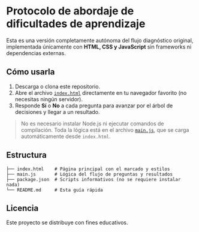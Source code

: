 # Protocolo de abordaje de dificultades de aprendizaje

Esta es una versión completamente autónoma del flujo diagnóstico
original, implementada únicamente con **HTML, CSS y JavaScript** sin
frameworks ni dependencias externas.

## Cómo usarla

1. Descarga o clona este repositorio.
2. Abre el archivo [`index.html`](index.html) directamente en tu
   navegador favorito (no necesitas ningún servidor).
3. Responde **Sí** o **No** a cada pregunta para avanzar por el árbol de
   decisiones y llegar a un resultado.

> No es necesario instalar Node.js ni ejecutar comandos de compilación.
> Toda la lógica está en el archivo [`main.js`](main.js), que se carga
> automáticamente desde `index.html`.

## Estructura

```
├── index.html    # Página principal con el marcado y estilos
├── main.js       # Lógica del flujo de preguntas y resultados
├── package.json  # Scripts informativos (no se requiere instalar nada)
└── README.md     # Esta guía rápida
```

## Licencia

Este proyecto se distribuye con fines educativos.
